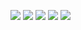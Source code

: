 <image src="https://camo.githubusercontent.com/0591a425f2b4546162c508ff19392e33db181286013fd6cbbc0e50719ebc1b17/68747470733a2f2f696d672e736869656c64732e696f2f62616467652f435353332d3135373242363f6c6f676f3d43535333266c6f676f436f6c6f723d7768697465267374796c653d666f722d7468652d6261646765"> <image src="https://camo.githubusercontent.com/8c659577329ace75ad76878b34ce87e3b080f96c03f90a5636d540b428d0f718/68747470733a2f2f696d672e736869656c64732e696f2f62616467652f48544d4c352d4533344632363f6c6f676f3d48544d4c35266c6f676f436f6c6f723d7768697465267374796c653d666f722d7468652d6261646765">
<image src="https://camo.githubusercontent.com/88a39f57239b84eb8b3dd21de52b6057d4891fad248d2b83a9c5ce306887410c/68747470733a2f2f696d672e736869656c64732e696f2f62616467652f4a6176615363726970742d4637444631453f6c6f676f3d4a617661536372697074266c6f676f436f6c6f723d626c61636b267374796c653d666f722d7468652d6261646765">
<image src="https://camo.githubusercontent.com/7fd8c6a2dbd4d4a22e2d9cdad9b587f666fca7819a2030f09c1e04f80a23b4ba/68747470733a2f2f696d672e736869656c64732e696f2f62616467652f5048502d3737374242343f6c6f676f3d504850266c6f676f436f6c6f723d7768697465267374796c653d666f722d7468652d6261646765">
<image src="https://camo.githubusercontent.com/8c8b0443d63bebd2079abee0b4a18228e01136e2d7a0a546d81d054114cddf74/68747470733a2f2f696d672e736869656c64732e696f2f62616467652f576f726450726573732d3231373539423f6c6f676f3d576f72645072657373266c6f676f436f6c6f723d7768697465267374796c653d666f722d7468652d6261646765">

